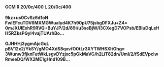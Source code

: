 #### GCM R 20/0c/400 L 20/0c/400
**9kz+us0CvSz6d1oN**<br/>**FwIEFcuTOV6MXMGWuaIyd4K7h90pU75jsbgDFXJu+Z4=**<br/>**0mJXUIExhR9RVQ+BuYJP/2d/89i/u3seBjW/I3CXegD7VOPsb/EBIuDqLeHH5RZksPGyl4vajTUArhBo...**<br/><br/>
**GJHHHj3ygmAjcGqL**<br/>**pBV12x2/YkSY/gMO4XdS8qxvfO0tLr3XYTWHSXltGhg=**<br/>**3Wunw3fjknFutWkLsgvDYzjxc5pGkMaVG/h2LiT82dn/UmI/2/fSdEVpcIwRmeeDQ/WX2ME1gHnd109B...**